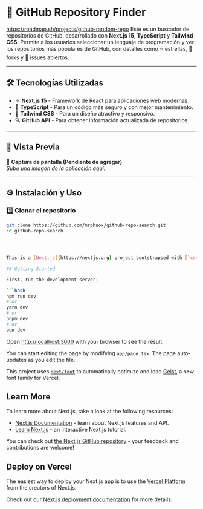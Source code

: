 # 🚀 GitHub Repository Finder
https://roadmap.sh/projects/github-random-repo
Este es un buscador de repositorios de GitHub, desarrollado con **Next.js 15**, **TypeScript** y **Tailwind CSS**. Permite a los usuarios seleccionar un lenguaje de programación y ver los repositorios más populares de GitHub, con detalles como ⭐ estrellas, 🔀 forks y 🐞 issues abiertos.

---

## 🛠️ **Tecnologías Utilizadas**
- ⚛ **Next.js 15** - Framework de React para aplicaciones web modernas.
- 💙 **TypeScript** - Para un código más seguro y con mejor mantenimiento.
- 🎨 **Tailwind CSS** - Para un diseño atractivo y responsivo.
- 🔍 **GitHub API** - Para obtener información actualizada de repositorios.

---

## 📸 **Vista Previa**
📌 **Captura de pantalla (Pendiente de agregar)**  
_Sube una imagen de la aplicación aquí._

---

## ⚙️ **Instalación y Uso**
### 1️⃣ **Clonar el repositorio**
```bash
git clone https://github.com/mrphaox/github-repo-search.git
cd github-repo-search




This is a [Next.js](https://nextjs.org) project bootstrapped with [`create-next-app`](https://nextjs.org/docs/app/api-reference/cli/create-next-app).

## Getting Started

First, run the development server:

```bash
npm run dev
# or
yarn dev
# or
pnpm dev
# or
bun dev
```

Open [http://localhost:3000](http://localhost:3000) with your browser to see the result.

You can start editing the page by modifying `app/page.tsx`. The page auto-updates as you edit the file.

This project uses [`next/font`](https://nextjs.org/docs/app/building-your-application/optimizing/fonts) to automatically optimize and load [Geist](https://vercel.com/font), a new font family for Vercel.

## Learn More

To learn more about Next.js, take a look at the following resources:

- [Next.js Documentation](https://nextjs.org/docs) - learn about Next.js features and API.
- [Learn Next.js](https://nextjs.org/learn) - an interactive Next.js tutorial.

You can check out [the Next.js GitHub repository](https://github.com/vercel/next.js) - your feedback and contributions are welcome!


## Deploy on Vercel

The easiest way to deploy your Next.js app is to use the [Vercel Platform](https://vercel.com/new?utm_medium=default-template&filter=next.js&utm_source=create-next-app&utm_campaign=create-next-app-readme) from the creators of Next.js.

Check out our [Next.js deployment documentation](https://nextjs.org/docs/app/building-your-application/deploying) for more details.
